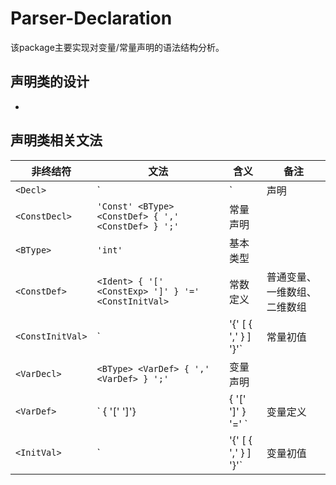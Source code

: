 # Parser-Declaration

该package主要实现对变量/常量声明的语法结构分析。

## 声明类的设计

- 

## 声明类相关文法

| 非终结符         | 文法                                                         | 含义     | 备注                         |
| ---------------- | ------------------------------------------------------------ | -------- | ---------------------------- |
| `<Decl>`         | `<ConstDecl> | <VarDecl>`                                    | 声明     | 变量声明、常量声明两种       |
| `<ConstDecl>`    | `'Const' <BType> <ConstDef> { ',' <ConstDef> } ';'`          | 常量声明 |                              |
| `<BType>`        | `'int'`                                                      | 基本类型 |                              |
| `<ConstDef>`     | `<Ident> { '[' <ConstExp> ']' } '=' <ConstInitVal>`          | 常数定义 | 普通变量、一维数组、二维数组 |
| `<ConstInitVal>` | `<ConstExp> | '{' [ <ConstInitVal> { ',' <ConstInitVal> } ] '}'` | 常量初值 |                              |
| `<VarDecl>`      | `<BType> <VarDef> { ',' <VarDef> } ';'`                      | 变量声明 |                              |
| `<VarDef>`       | `<Ident> { '[' <ConstExp> ']'} | <Ident> { '[' <ConstExp> ']' } '=' <InitVal>` | 变量定义 |                              |
| `<InitVal>`      | `<Exp> | '{' [ <InitVal> { ',' <InitVal> } ] '}'`            | 变量初值 |                              |

